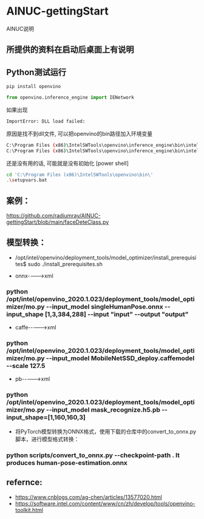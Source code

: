# AINUC-gettingStart
AINUC说明

## 所提供的资料在启动后桌面上有说明

## Python测试运行
```bash
pip install openvino
```
```py
from openvino.inference_engine import IENetwork
```
如果出现
```bash
ImportError: DLL load failed:
```
原因是找不到dll文件, 可以把openvino的bin路径加入环境变量
``` bash
C:\Program Files (x86)\IntelSWTools\openvino\inference_engine\bin\intel64\Release
C:\Program Files (x86)\IntelSWTools\openvino\inference_engine\bin\intel64\Debug
```
还是没有用的话, 可能就是没有初始化 [power shell]
```bash
cd 'C:\Program Files (x86)\IntelSWTools\openvino\bin\'
.\setupvars.bat
```


## 案例：
https://github.com/radiumray/AINUC-gettingStart/blob/main/faceDeteClass.py


## 模型转换：

+ /opt/intel/openvino/deployment_tools/model_optimizer/install_prerequisites$ sudo ./install_prerequisites.sh

+ onnx---->xml
### python /opt/intel/openvino_2020.1.023/deployment_tools/model_optimizer/mo.py --input_model singleHumanPose.onnx --input_shape [1,3,384,288] --input "input" --output "output"


+ caffe----->xml
### python /opt/intel/openvino_2020.1.023/deployment_tools/model_optimizer/mo.py  --input_model MobileNetSSD_deploy.caffemodel --scale 127.5


+ pb----->xml
### python /opt/intel/openvino_2020.1.023/deployment_tools/model_optimizer/mo.py  --input_model mask_recognize.h5.pb --input_shape=[1,160,160,3]




+ 将PyTorch模型转换为ONNX格式，使用下载的仓库中的convert_to_onnx.py脚本，进行模型格式转换：
### python scripts/convert_to_onnx.py --checkpoint-path <CHECKPOINT>. It produces human-pose-estimation.onnx



## refernce:

+ https://www.cnblogs.com/ag-chen/articles/13577020.html
+ https://software.intel.com/content/www/cn/zh/develop/tools/openvino-toolkit.html
